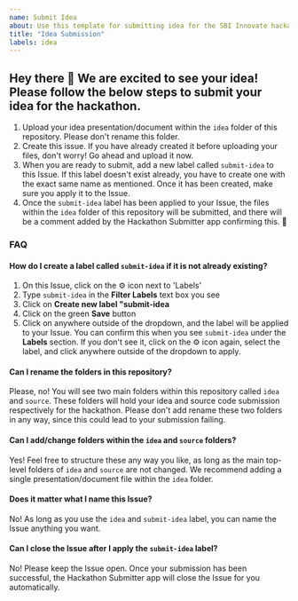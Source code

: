 ```yaml
---
name: Submit Idea
about: Use this template for submitting idea for the SBI Innovate hackathon
title: "Idea Submission"
labels: idea
---
```


## Hey there 👋 We are excited to see your idea! Please follow the below steps to submit your idea for the hackathon.

1. Upload your idea presentation/document within the `idea` folder of this repository. Please don't rename this folder. 
2. Create this issue. If you have already created it before uploading your files, don't worry! Go ahead and upload it now.
3. When you are ready to submit, add a new label called `submit-idea` to this Issue. If this label doesn't exist already, you have to create one with the exact same name as mentioned. Once it has been created, make sure you apply it to the Issue.
4. Once the `submit-idea` label has been applied to your Issue, the files within the `idea` folder of this repository will be submitted, and there will be a comment added by the Hackathon Submitter app confirming this. 🎉

### FAQ

#### How do I create a label called `submit-idea` if it is not already existing?

1. On this Issue, click on the ⚙️ icon next to 'Labels'
2. Type `submit-idea` in the **Filter Labels** text box you see
3. Click on **Create new label "submit-idea** 
4. Click on the green **Save** button
5. Click on anywhere outside of the dropdown, and the label will be applied to your Issue. You can confirm this when you see `submit-idea` under the **Labels** section. If you don't see it, click on the ⚙️ icon again, select the label, and click anywhere outside of the dropdown to apply.

#### Can I rename the folders in this repository?

Please, no! You will see two main folders within this repository called `idea` and `source`. These folders will hold your idea and source code submission respectively for the hackathon. Please don't add rename these two folders in any way, since this could lead to your submission failing. 

#### Can I add/change folders within the `idea` and `source` folders?

Yes! Feel free to structure these any way you like, as long as the main top-level folders of `idea` and `source` are not changed. We recommend adding a single presentation/document file within the `idea` folder.

#### Does it matter what I name this Issue?

No! As long as you use the `idea` and `submit-idea` label, you can name the Issue anything you want.

#### Can I close the Issue after I apply the `submit-idea` label?

No! Please keep the Issue open. Once your submission has been successful, the Hackathon Submitter app will close the Issue for you automatically.

